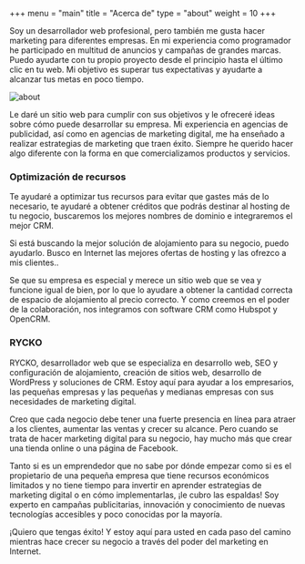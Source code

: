 +++
menu = "main"
title = "Acerca de"
type = "about"
weight = 10
+++


Soy un desarrollador web profesional, pero también me gusta hacer marketing para diferentes empresas. En mi experiencia como programador he participado en multitud de anuncios y campañas de grandes marcas. Puedo ayudarte con tu propio proyecto desde el principio hasta el último clic en tu web. Mi objetivo es superar tus expectativas y ayudarte a alcanzar tus metas en poco tiempo.

![about](../images/mac.jpg)

Le daré un sitio web para cumplir con sus objetivos y le ofreceré ideas sobre cómo puede desarrollar su empresa. Mi experiencia en agencias de publicidad, así como en agencias de marketing digital, me ha enseñado a realizar estrategias de marketing que traen éxito. Siempre he querido hacer algo diferente con la forma en que comercializamos productos y servicios.

### Optimización de recursos

Te ayudaré a optimizar tus recursos para evitar que gastes más de lo necesario, te ayudaré a obtener créditos que podrás destinar al hosting de tu negocio, buscaremos los mejores nombres de dominio e integraremos el mejor CRM.

Si está buscando la mejor solución de alojamiento para su negocio, puedo ayudarlo. Busco en Internet las mejores ofertas de hosting y las ofrezco a mis clientes..

Se que su empresa es especial y merece un sitio web que se vea y funcione igual de bien, por lo que lo ayudare a obtener la cantidad correcta de espacio de alojamiento al precio correcto. Y como creemos en el poder de la colaboración, nos integramos con software CRM como Hubspot y OpenCRM.

### RYCKO

RYCKO, desarrollador web que se especializa en desarrollo web, SEO y configuración de alojamiento, creación de sitios web, desarrollo de WordPress y soluciones de CRM. Estoy aquí para ayudar a los empresarios, las pequeñas empresas y las pequeñas y medianas empresas con sus necesidades de marketing digital.

Creo que cada negocio debe tener una fuerte presencia en línea para atraer a los clientes, aumentar las ventas y crecer su alcance. Pero cuando se trata de hacer marketing digital para su negocio, hay mucho más que crear una tienda online o una página de Facebook.

Tanto si es un emprendedor que no sabe por dónde empezar como si es el propietario de una pequeña empresa que tiene recursos económicos limitados y no tiene tiempo para invertir en aprender estrategias de marketing digital o en cómo implementarlas, ¡le cubro las espaldas! Soy experto en campañas publicitarias, innovación y conocimiento de nuevas tecnologías accesibles y poco conocidas por la mayoría.

¡Quiero que tengas éxito! Y estoy aquí para usted en cada paso del camino mientras hace crecer su negocio a través del poder del marketing en Internet.
